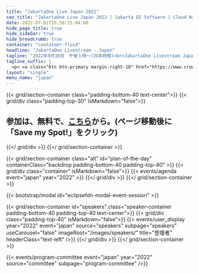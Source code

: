 ```yaml
---
title: "JakartaOne Live Japan 2022"
seo_title: "JakartaOne Live Japan 2022 | Jakarta EE Software | Cloud Native"
date: 2022-07-01T15:50:25-04:00
hide_page_title: true
hide_sidebar: true
hide_breadcrumb: true
container: "container-fluid"
headline: "JakartaOne Livestream - Japan"
tagline: "2022年9月16日　午後１時～(日本時間)<br>JakartaOne Livestream Japan は、クラウドネイティブJavaアプリケーションの開発にフォーカスした、Jakarta&trade; EEと、その周辺技術についてご紹介するバーチャルカンファレンスです。完全日本語で実施する２回目のイベントです。"
tagline_suffix: |
  <p> <a class="btn btn-primary margin-right-10" href="https://www.crowdcast.io/e/4eqkjalq">参加登録</a></p>
layout: "single"
menu_name: "japan"
---
```


{{< grid/section-container class="padding-bottom-40 text-center">}}
  {{< grid/div class="padding-top-30" isMarkdown="false">}}
  <p>
    <h2>参加は、無料で、<a href="https://www.crowdcast.io/e/4eqkjalq">こちら</a>から。(ページ移動後に「Save my Spot!」をクリック)</h2>
  </p>

{{</ grid/div >}}
{{</ grid/section-container >}}

<!-- Add agenda -->
{{< grid/section-container class="alt" id="plan-of-the-day" containerClass="backdrop padding-bottom-40 padding-top-40" >}}
  {{< grid/div class="container" isMarkdown="false">}}
    {{< events/agenda event="japan" year="2022" >}}
  {{</ grid/div >}}
{{</ grid/section-container >}}


<!-- Add modal for use w/ agenda -->
{{< bootstrap/modal id="eclipsefdn-modal-event-session" >}}

<!-- Add speakers section -->
{{< grid/section-container id="speakers" class="speaker-container padding-bottom-40 padding-top-40 text-center">}}
  {{< grid/div class="padding-top-40" isMarkdown="false">}}
    {{< events/user_display year="2022" event="japan" source="speakers" subpage="speakers" useCarousel="false" imageRoot="/images/speakers/" title="登壇者" headerClass="text-left" />}}
  {{</ grid/div >}}
{{</ grid/section-container >}}


<!-- Add user carousel for committee -->
{{< events/program-committee event="japan" year="2022" source="committee" subpage="program-committee" />}}



